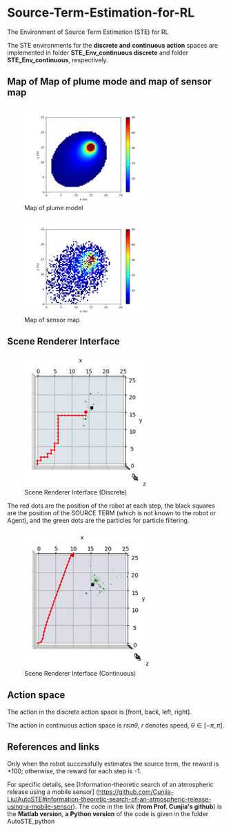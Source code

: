 # Source-Term-Estimation-for-RL
The Environment of Source Term Estimation (STE) for RL

The STE environments for the **discrete and** **continuous action** spaces are implemented in folder **STE_Env_continuous discrete** and folder **STE_Env_continuous**, respectively.

## Map of Map of plume mode and map of sensor map 
<figure>
  <img src="img/plume_model.png" alt="avatar" width="300"/>
  <figcaption>Map of plume model</figcaption>
</figure>


<figure>
  <img src="img/sensor_map.png" alt="avatar" width="300"/>
  <figcaption>Map of sensor map</figcaption>
</figure>

## Scene Renderer Interface
<figure>
  <img src="img/instance.png" alt="avatar" width="300"/>
  <figcaption>Scene Renderer Interface (Discrete)</figcaption>
</figure>  
The red dots are the position of the robot at each step, the black squares are the position of the SOURCE TERM (which is not known to the robot or Agent), and the green dots are the particles for particle filtering.

<figure>
  <img src="img/continuos.png" alt="avatar" width="300"/>
  <figcaption>Scene Renderer Interface (Continuous)</figcaption>
</figure>  




## Action space
The action in the discrete action space is [front, back, left, right].  

The action in continuous action space is $` r sin\theta `$, $` r `$ denotes speed, $` \theta \in [-\pi,\pi]`$.


## References and links
Only when the robot successfully estimates the source term, the reward is +100; otherwise, the reward for each step is -1.

For specific details, see [Information-theoretic search of an atmospheric release using a mobile sensor] (https://github.com/Cunjia-Liu/AutoSTE#information-theoretic-search-of-an-atmospheric-release-using-a-mobile-sensor).
The code in the link (**from Prof. Cunjia's github**) is the **Matlab version**, **a Python version** of the code is given in the folder AutoSTE_python
